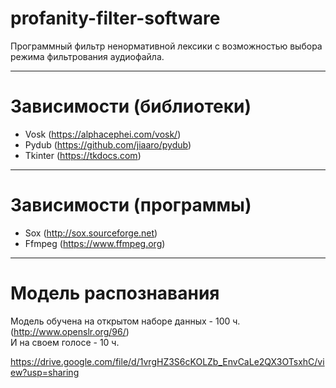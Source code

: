 # profanity-filter-software
Программный фильтр ненормативной лексики с возможностью выбора режима фильтрования аудиофайла.
____
# Зависимости (библиотеки)
- Vosk (https://alphacephei.com/vosk/)
- Pydub (https://github.com/jiaaro/pydub)
- Tkinter (https://tkdocs.com)
____
# Зависимости (программы)
- Sox (http://sox.sourceforge.net)
- Ffmpeg (https://www.ffmpeg.org)
____
# Модель распознавания 
Модель обучена на открытом наборе данных - 100 ч. (http://www.openslr.org/96/)    
И на своем голосе - 10 ч.

https://drive.google.com/file/d/1vrgHZ3S6cKOLZb_EnvCaLe2QX3OTsxhC/view?usp=sharing
